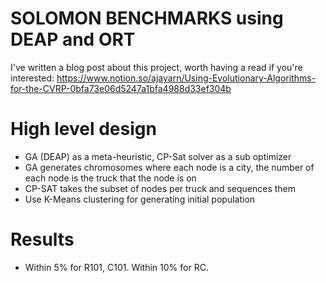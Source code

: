 # SOLOMON BENCHMARKS using DEAP and ORT

I've written a blog post about this project, worth having a read if you're interested: https://www.notion.so/ajayarn/Using-Evolutionary-Algorithms-for-the-CVRP-0bfa73e06d5247a1bfa4988d33ef304b

# High level design
- GA (DEAP) as a meta-heuristic, CP-Sat solver as a sub optimizer
- GA generates chromosomes where each node is a city, the number of each node is the truck that the node is on
- CP-SAT takes the subset of nodes per truck and sequences them
- Use K-Means clustering for generating initial population

# Results
- Within 5% for R101, C101. Within 10% for RC.
